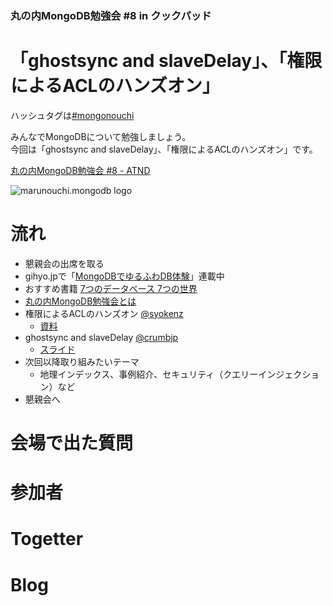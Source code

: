 ### 丸の内MongoDB勉強会 #8 in クックパッド

# 「ghostsync and slaveDelay」、「権限によるACLのハンズオン」

ハッシュタグは[#mongonouchi](https://twitter.com/search?q=%23mongonouchi&src=hash)

みんなでMongoDBについて勉強しましょう。  
今回は「ghostsync and slaveDelay」、「権限によるACLのハンズオン」です。

[丸の内MongoDB勉強会 #8 - ATND](http://atnd.org/events/37869)

![marunouchi.mongodb logo](http://syokenz.github.com/marunouchi-mongodb/images/mongodb_logo.png)


# 流れ
* 懇親会の出席を取る
* gihyo.jpで「[MongoDBでゆるふわDB体験](http://gihyo.jp/dev/serial/01/mongodb)」連載中
* おすすめ書籍 [7つのデータベース 7つの世界](http://www.amazon.co.jp/dp/4274069087)
* [丸の内MongoDB勉強会とは](http://syokenz.github.com/slides/mongonouchi/)
* 権限によるACLのハンズオン [@syokenz](http://twitter.com/syokenz)
  * [資料]()
* ghostsync and slaveDelay [@crumbjp](http://twitter.com/crumbjp)
  * [スライド]()
* 次回以降取り組みたいテーマ
  * 地理インデックス、事例紹介、セキュリティ（クエリーインジェクション）など
* 懇親会へ


# 会場で出た質問


# 参加者


# Togetter


# Blog
